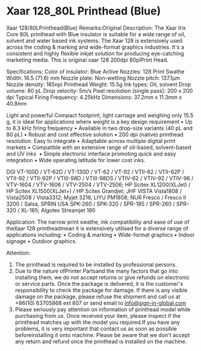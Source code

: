 # Xaar 128_80L Printhead (Blue)

Xaar 128/80LPrinthead(Blue)
Remarks:Original
Description:
The Xaar Irix Core 80L printhead with Blue insulator is suitable for a wide range of oil, solvent and water based ink systems.
The Xaar 128 is extensively used across the coding & marking and wide-format graphics industries. It's a consistent and highly flexible inkjet solution for producing eye-catching marketing media. This is original xaar 128 200dpi 80plPrint Head.

Specifications:
Color of insulator: Blue
Active Nozzles: 128
Print Swathe Width: 16.5 (71.6) mm
Nozzle plate: Non-wetting
Nozzle pitch: 137.1µm
Nozzle density: 185npi
Printhead Weight: 15.5g
Ink types: Oil, solvent
Drop volume: 80 pL
Drop velocity: 5m/s
Pixel resolution (single pass): 200 x 200 dpi
Typical Firing Frequency: 4.25kHz
Dimensions: 37.2mm x 11.3mm x 40.8mm

Light and powerful
​Compact footprint, light carriage and weighing only 15.5 g, it is ideal for applications where weight is a key design requirement
• Up to 8.3 kHz firing frequency
• Available in two drop-size variants (40 pL and 80 pL)
• Robust and cost effective solution
• 200 dpi (native) printhead resolution​.
Easy to integrate
• Adaptable across multiple digital print markets
• Compatible with an extensive range of oil-based, solvent-based and UV inks ​
• Simple electronic interface promoting quick and easy integration​
• Wide operating latitude for lower cost inks.

DGI VT-100D / VT-62D / VT-130D / VT-62 / VT-92 / VTII-62 / VTII-62P / VTII-92 / VTII-92P / VTIII-98D / VTIII-98DS / VTIV-62 / VTIV-92 / VTIV-98 / VTV-1604 / VTV-1606 / VTV-2504 / VTV-2506; HP Scitex XL1200(XLJet) / HP Scitex XL1500(XLJet+) / HP Scitex Grandjet; JHF VISTA Vista1808 / Vista2508 / Vista3312; Myjet 3216, LIYU PM1808; NUR Fresco / Fresco II 3200 / Salsa, SPRIN USA SPK-260 / SPK-320 / SPR-185 / SPR-260 / SPR-320 / XL-185; Algotex Streamjet 180


Application:
The narrow print swathe, ink compatibility and ease of use of theXaar 128 printheadmean it is extensively utilised for a diverse range of applications including:
• Coding & marking
• Wide-format graphics
• Indoor signage​​
• Outdoor graphics.​

Attention:
1. The printhead is required to be installed by professional persons.
2. Due to the nature ofPrinter Partsand the many factors that go into installing them, we do not accept returns or give refunds on electronic or service parts. Once the package is delivered, it is the customer's responsibility to check the package for damage. If there is any visible damage on the package, please refuse the shipment and call us at +86(10) 63705868 ext 607 or send email to info@sign-in-global.com
3. Please seriously pay attention on information of printhead model while purchasing from us. Once received your item, please inspect if the printhead matches up with the model you required.If you have any problems, it is very important that contact us as soon as possible beforeinstalling it onto machine. Please be aware that we don't accept any return and refund once the printhead is installed on the machine.

